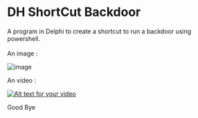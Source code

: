 DH ShortCut Backdoor
=========

A program in Delphi to create a shortcut to run a backdoor using powershell.<br>
<br>
An image : 

![image](http://doddyhackman.webcindario.com/images/dhshortcutbackdoor05.jpg)

An video : 

[![Alt text for your video](http://img.youtube.com/vi/86LDEt6DPhc/0.jpg)](https://www.youtube.com/watch?v=86LDEt6DPhc)

Good Bye
